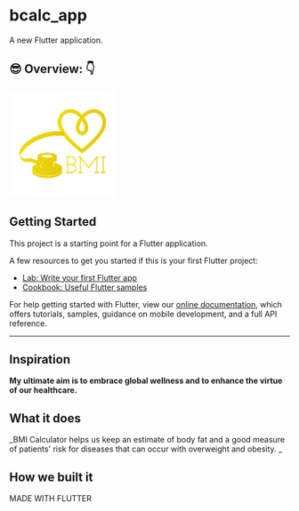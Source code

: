 # bcalc_app

A new Flutter application.


 ## :sunglasses:  Overview: :point_down:

 <img src="https://github.com/tharunc/bcalc_app/blob/master/android/app/src/main/res/mipmap-xxxhdpi/ic_launcher.png"/> <br>



## Getting Started

This project is a starting point for a Flutter application.

A few resources to get you started if this is your first Flutter project:

- [Lab: Write your first Flutter app](https://flutter.dev/docs/get-started/codelab)
- [Cookbook: Useful Flutter samples](https://flutter.dev/docs/cookbook)

For help getting started with Flutter, view our
[online documentation](https://flutter.dev/docs), which offers tutorials,
samples, guidance on mobile development, and a full API reference.


---

## Inspiration
**My ultimate aim is to embrace global wellness and to enhance the virtue of our healthcare.**

## What it does

_BMI Calculator helps us keep an estimate of body fat and a good measure of patients' risk for diseases that can occur with overweight and obesity.
_
## How we built it

MADE WITH FLUTTER

